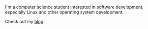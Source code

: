 I'm a computer science student interested in software development, especially Linux and other operating system development.

Check out my [blog](https://aidan-palmer.github.io/).
